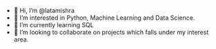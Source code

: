 - 👋 Hi, I’m @latamishra
- 👀 I’m interested in Python, Machine Learning and Data Science.
- 🌱 I’m currently learning SQL
- 💞️ I’m looking to collaborate on projects which falls under my interest area.


<!---
latamishra/latamishra is a ✨ special ✨ repository because its `README.md` (this file) appears on your GitHub profile.
You can click the Preview link to take a look at your changes.
--->
